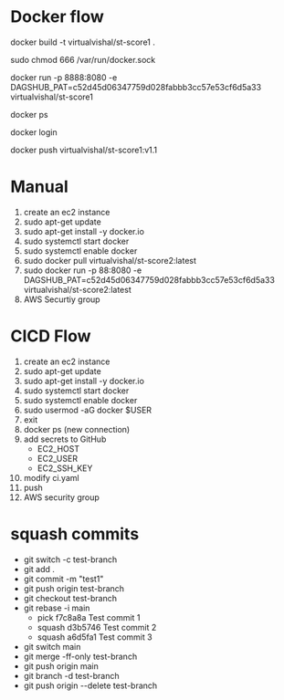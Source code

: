 # Docker flow

docker build -t virtualvishal/st-score1 .

sudo chmod 666 /var/run/docker.sock

docker run -p 8888:8080 -e DAGSHUB_PAT=c52d45d06347759d028fabbb3cc57e53cf6d5a33 virtualvishal/st-score1

docker ps

docker login

docker push virtualvishal/st-score1:v1.1

# Manual

1. create an ec2 instance
2. sudo apt-get update
3. sudo apt-get install -y docker.io
4. sudo systemctl start docker
5. sudo systemctl enable docker
6. sudo docker pull virtualvishal/st-score2:latest
7. sudo docker run -p 88:8080 -e DAGSHUB_PAT=c52d45d06347759d028fabbb3cc57e53cf6d5a33 virtualvishal/st-score2:latest
8. AWS Securtiy group

# CICD Flow
1. create an ec2 instance
2. sudo apt-get update
3. sudo apt-get install -y docker.io
4. sudo systemctl start docker
5. sudo systemctl enable docker
6. sudo usermod -aG docker $USER
7. exit
8. docker ps (new connection)
9. add secrets to GitHub
    - EC2_HOST
    - EC2_USER
    - EC2_SSH_KEY
10. modify ci.yaml
11. push
12. AWS security group

# squash commits
- git switch -c test-branch
- git add .
- git commit -m "test1"
- git push origin test-branch
- git checkout test-branch
- git rebase -i main
    * pick f7c8a8a Test commit 1
    * squash d3b5746 Test commit 2
    * squash a6d5fa1 Test commit 3
- git switch main
- git merge -ff-only test-branch
- git push origin main
- git branch -d test-branch
- git push origin --delete test-branch
